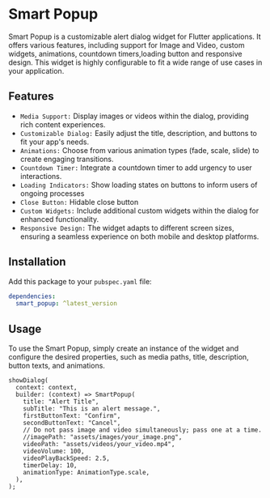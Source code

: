 # Smart Popup

Smart Popup is a customizable alert dialog widget for Flutter applications. It offers various features, including support for Image and Video, custom widgets, animations, countdown timers,loading button and responsive design. This widget is highly configurable to fit a wide range of use cases in your application.

## Features

- `Media Support:` Display images or videos within the dialog, providing rich content experiences.
- `Customizable Dialog:` Easily adjust the title, description, and buttons to fit your app's needs.
- `Animations:` Choose from various animation types (fade, scale, slide) to create engaging transitions.
- `Countdown Timer:` Integrate a countdown timer to add urgency to user interactions.
- `Loading Indicators:` Show loading states on buttons to inform users of ongoing processes
- `Close Button:` Hidable close button
- `Custom Widgets:` Include additional custom widgets within the dialog for enhanced functionality.
- `Responsive Design:` The widget adapts to different screen sizes, ensuring a seamless experience on both mobile and desktop platforms.

## Installation

Add this package to your `pubspec.yaml` file:

```yaml
dependencies:
  smart_popup: ^latest_version
```

## Usage

To use the Smart Popup, simply create an instance of the widget and configure the desired properties, such as media paths, title, description, button texts, and animations.

```
showDialog(
  context: context,
  builder: (context) => SmartPopup(
    title: "Alert Title",
    subTitle: "This is an alert message.",
    firstButtonText: "Confirm",
    secondButtonText: "Cancel",
    // Do not pass image and video simultaneously; pass one at a time.
    //imagePath: "assets/images/your_image.png",
    videoPath: "assets/videos/your_video.mp4",
    videoVolume: 100,
    videoPlayBackSpeed: 2.5,
    timerDelay: 10,
    animationType: AnimationType.scale,
  ),
);
```
